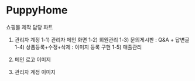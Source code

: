 # PuppyHome
쇼핑몰 제작 담당 파트 
1. 관리자 계정 
1-1) 관리자 메인 화면 
1-2) 회원관리 
1-3) 문의게시판 : Q&A + 답변글 
1-4) 상품등록+수정+삭제 : 이미지 등록 구현 
1-5) 매출관리

2. 메인 로고 이미지 
3. 관리자 계정 이미지
